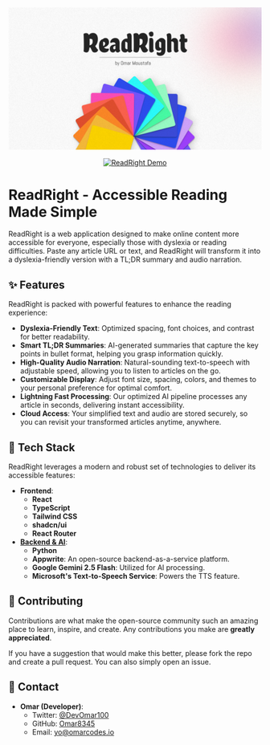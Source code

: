 <p align="center">
  <img src="https://raw.githubusercontent.com/Omar8345/readright-backend/master/assets/banner.png" alt="ReadRight Banner" width="1000" />
</p>

<p align="center">
  <a href="https://readright.appwrite.network" target="_blank">
    <img src="https://img.shields.io/badge/🚀 Live Demo-readright.appwrite.network-FF477E?style=for-the-badge" alt="ReadRight Demo"/>
  </a>
</p>

# ReadRight - Accessible Reading Made Simple

ReadRight is a web application designed to make online content more accessible for everyone, especially those with dyslexia or reading difficulties. Paste any article URL or text, and ReadRight will transform it into a dyslexia-friendly version with a TL;DR summary and audio narration.

## ✨ Features

ReadRight is packed with powerful features to enhance the reading experience:

- **Dyslexia-Friendly Text**: Optimized spacing, font choices, and contrast for better readability.
- **Smart TL;DR Summaries**: AI-generated summaries that capture the key points in bullet format, helping you grasp information quickly.
- **High-Quality Audio Narration**: Natural-sounding text-to-speech with adjustable speed, allowing you to listen to articles on the go.
- **Customizable Display**: Adjust font size, spacing, colors, and themes to your personal preference for optimal comfort.
- **Lightning Fast Processing**: Our optimized AI pipeline processes any article in seconds, delivering instant accessibility.
- **Cloud Access**: Your simplified text and audio are stored securely, so you can revisit your transformed articles anytime, anywhere.

## 🚀 Tech Stack

ReadRight leverages a modern and robust set of technologies to deliver its accessible features:

- **Frontend**:
  - **React**
  - **TypeScript**
  - **Tailwind CSS**
  - **shadcn/ui**
  - **React Router**
- [**Backend & AI**](https://github.com/Omar8345/readright-backend):
  - **Python**
  - **Appwrite**: An open-source backend-as-a-service platform.
  - **Google Gemini 2.5 Flash**: Utilized for AI processing.
  - **Microsoft's Text-to-Speech Service**: Powers the TTS feature.

## 🤝 Contributing

Contributions are what make the open-source community such an amazing place to learn, inspire, and create. Any contributions you make are **greatly appreciated**.

If you have a suggestion that would make this better, please fork the repo and create a pull request. You can also simply open an issue.

## 📧 Contact

- **Omar (Developer)**:
  - Twitter: [@DevOmar100](https://x.com/DevOmar100)
  - GitHub: [Omar8345](https://github.com/Omar8345)
  - Email: yo@omarcodes.io
